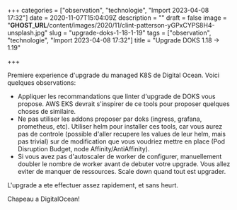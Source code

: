 +++
categories = ["observation", "technologie", "Import 2023-04-08 17:32"]
date = 2020-11-07T15:04:09Z
description = ""
draft = false
image = "__GHOST_URL__/content/images/2020/11/clint-patterson-yGPxCYPS8H4-unsplash.jpg"
slug = "upgrade-doks-1-18-1-19"
tags = ["observation", "technologie", "Import 2023-04-08 17:32"]
title = "Upgrade DOKS 1.18 -> 1.19"

+++


Premiere experience d'upgrade du managed K8S de Digital Ocean. Voici quelques observations:

* Appliquer les recommandations que linter d'upgrade de DOKS vous propose. AWS EKS devrait s'inspirer de ce tools pour proposer quelques choses de similaire.
* Ne pas utiliser les addons proposer par doks (ingress, grafana, prometheus, etc). Utiliser helm pour installer ces tools, car vous aurez pas de controle (possible d'aller recupere les values de leur helm, mais pas trivial) sur de modification que vous voudriez mettre en place (Pod Disruption Budget, node Affinity/AntiAffinity).
* Si vous avez pas d'autoscaler de worker de configurer, manuellement doubler le nombre de worker avant de debuter votre upgrade. Vous allez eviter de manquer de ressources. Scale down quand tout est upgrader.

L'upgrade a ete effectuer assez rapidement, et sans heurt.

Chapeau a DigitalOcean!

